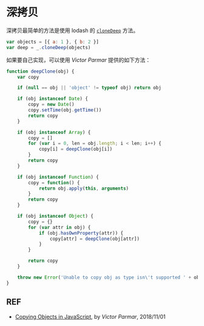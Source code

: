 # 深拷贝

深拷贝最简单的方法是使用 lodash 的 [`cloneDeep`][clonedeep] 方法。

```js
var objects = [{ a: 1 }, { b: 2 }]
var deep = _.cloneDeep(objects)
```

如果要自己实现，可以使用 *Victor Parmar* 提供的如下方法：

```js
function deepClone(obj) {
    var copy

    if (null == obj || 'object' != typeof obj) return obj

    if (obj instanceof Date) {
        copy = new Date()
        copy.setTime(obj.getTime())
        return copy
    }

    if (obj instanceof Array) {
        copy = []
        for (var i = 0, len = obj.length; i < len; i++) {
            copy[i] = deepClone(obj[i])
        }
        return copy
    }

    if (obj instanceof Function) {
        copy = function() {
            return obj.apply(this, arguments)
        }
        return copy
    }

    if (obj instanceof Object) {
        copy = {}
        for (var attr in obj) {
            if (obj.hasOwnProperty(attr)) {
                copy[attr] = deepClone(obj[attr])
            }
        }

        return copy
    }

    throw new Error('Unable to copy obj as type isn\'t supported ' + obj.constructor.name)
}
```

## REF

- [Copying Objects in JavaScript](https://smalldata.tech/blog/2018/11/01/copying-objects-in-javascript), by *Victor Parmar*, 2018/11/01

[clonedeep]: https://lodash.com/docs/4.17.10#cloneDeep